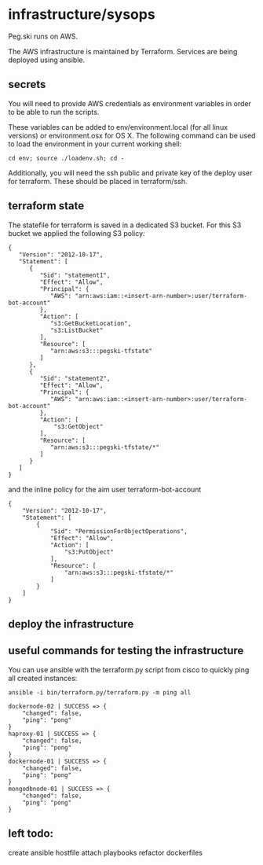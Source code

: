 # infrastructure/sysops

Peg.ski runs on AWS.

The AWS infrastructure is maintained by Terraform. Services are being deployed using ansible.

## secrets
You will need to provide AWS credentials as environment variables in order to be able to run the scripts.

These variables can be added to env/environment.local (for all linux versions) or environment.osx for OS X. 
 The following command can be used to load the environment in your current working shell:
 
  ```
  cd env; source ./loadenv.sh; cd -
  ```

Additionally, you will need the ssh public and private key of the deploy user for terraform. These should be placed in terraform/ssh.

## terraform state
The statefile for terraform is saved in a dedicated S3 bucket.
For this S3 bucket we applied the following S3 policy:
```
{
   "Version": "2012-10-17",
   "Statement": [
      {
         "Sid": "statement1",
         "Effect": "Allow",
         "Principal": {
            "AWS": "arn:aws:iam::<insert-arn-number>:user/terraform-bot-account"
         },
         "Action": [
            "s3:GetBucketLocation",
            "s3:ListBucket"
         ],
         "Resource": [
            "arn:aws:s3:::pegski-tfstate"
         ]
      },
      {
         "Sid": "statement2",
         "Effect": "Allow",
         "Principal": {
            "AWS": "arn:aws:iam::<insert-arn-number>:user/terraform-bot-account"
         },
         "Action": [
             "s3:GetObject"
         ],
         "Resource": [
            "arn:aws:s3:::pegski-tfstate/*"
         ]
      }
   ]
}
```

and the inline policy for the aim user terraform-bot-account
```
{
    "Version": "2012-10-17",
    "Statement": [
        {
            "Sid": "PermissionForObjectOperations",
            "Effect": "Allow",
            "Action": [
                "s3:PutObject"
            ],
            "Resource": [
                "arn:aws:s3:::pegski-tfstate/*"
            ]
        }
    ]
}
```


## deploy the infrastructure 


## useful commands for testing the infrastructure

You can use ansible with the terraform.py script from cisco to quickly ping all created instances:

```
ansible -i bin/terraform.py/terraform.py -m ping all

dockernode-02 | SUCCESS => {
    "changed": false, 
    "ping": "pong"
}
haproxy-01 | SUCCESS => {
    "changed": false, 
    "ping": "pong"
}
dockernode-01 | SUCCESS => {
    "changed": false, 
    "ping": "pong"
}
mongodbnode-01 | SUCCESS => {
    "changed": false, 
    "ping": "pong"
}

```

## left todo:
 
 create ansible hostfile
 attach playbooks
 refactor dockerfiles

 
